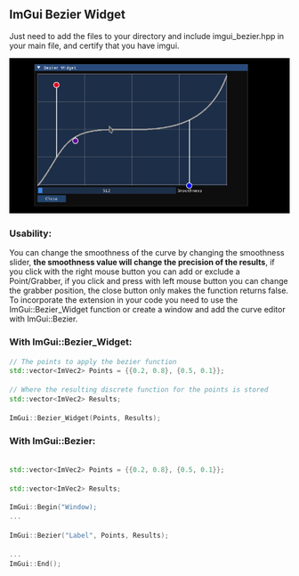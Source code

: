 <h2>ImGui Bezier Widget</h2>

Just need to add the files to your directory and include imgui_bezier.hpp in your main file, and certify that you have imgui.

![Alt Text](https://github.com/TuTheWeeb/ImGui-Bezier-Widget/blob/main/BezierWidget.gif)

<h3>Usability:</h3>
You can change the smoothness of the curve by changing the smoothness slider, <b> the smoothness value will change the precision of the results</b>, if you click with the right mouse button you can add or exclude a Point/Grabber, if you click and press with left mouse button you can change the grabber position, the close button only makes the function returns false.
<br>
To incorporate the extension in your code you need to use the ImGui::Bezier_Widget function or create a window and add the curve editor with ImGui::Bezier.

<h3>With ImGui::Bezier_Widget:</h3>

```CPP
// The points to apply the bezier function
std::vector<ImVec2> Points = {{0.2, 0.8}, {0.5, 0.1}};

// Where the resulting discrete function for the points is stored
std::vector<ImVec2> Results;

ImGui::Bezier_Widget(Points, Results);

```

<h3>With ImGui::Bezier:</h3>

```CPP

std::vector<ImVec2> Points = {{0.2, 0.8}, {0.5, 0.1}};

std::vector<ImVec2> Results;

ImGui::Begin("Window);
...

ImGui::Bezier("Label", Points, Results);

...
ImGui::End();

```

